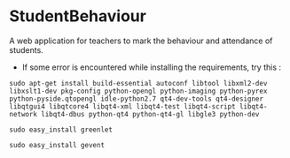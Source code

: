 # StudentBehaviour
A web application for teachers to mark the behaviour and attendance of students.

* If some error is encountered while installing the requirements, try this :

```
sudo apt-get install build-essential autoconf libtool libxml2-dev libxslt1-dev pkg-config python-opengl python-imaging python-pyrex python-pyside.qtopengl idle-python2.7 qt4-dev-tools qt4-designer libqtgui4 libqtcore4 libqt4-xml libqt4-test libqt4-script libqt4-network libqt4-dbus python-qt4 python-qt4-gl libgle3 python-dev

sudo easy_install greenlet

sudo easy_install gevent
```
